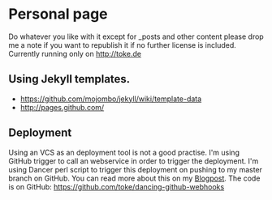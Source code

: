 # Personal page

Do whatever you like with it except for _posts and other content please drop
me a note if you want to republish it if no further license is included.
Currently running only on http://toke.de

## Using Jekyll templates.

* https://github.com/mojombo/jekyll/wiki/template-data
* http://pages.github.com/

## Deployment

Using an VCS as an deployment tool is not a good practise. I'm using GitHub
trigger to call an webservice in order to trigger the deployment. I'm using
Dancer perl script to trigger this deployment on pushing to my master branch
on GitHub. You can read more about this on my [Blogpost](https://toke.de/blog/2012/02/09/how-i-post/).
The code is on GitHub: https://github.com/toke/dancing-github-webhooks

